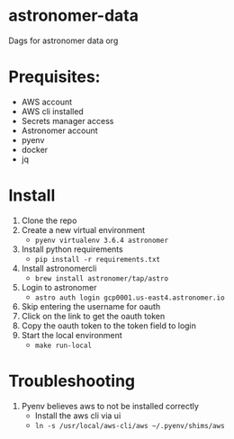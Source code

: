 # astronomer-data
Dags for astronomer data org

# Prequisites:
- AWS account
- AWS cli installed
- Secrets manager access
- Astronomer account
- pyenv
- docker
- jq

# Install
1. Clone the repo
2. Create a new virtual environment
    - `pyenv virtualenv 3.6.4 astronomer`
3. Install python requirements
    - `pip install -r requirements.txt`
4. Install astronomercli
    - `brew install astronomer/tap/astro`
5. Login to astronomer
    - `astro auth login gcp0001.us-east4.astronomer.io`
6. Skip entering the username for oauth
7. Click on the link to get the oauth token
8. Copy the oauth token to the token field to login
9. Start the local environment
    - `make run-local`

# Troubleshooting
1. Pyenv believes aws to not be installed correctly
    - Install the aws cli via ui
    - `ln -s /usr/local/aws-cli/aws ~/.pyenv/shims/aws`